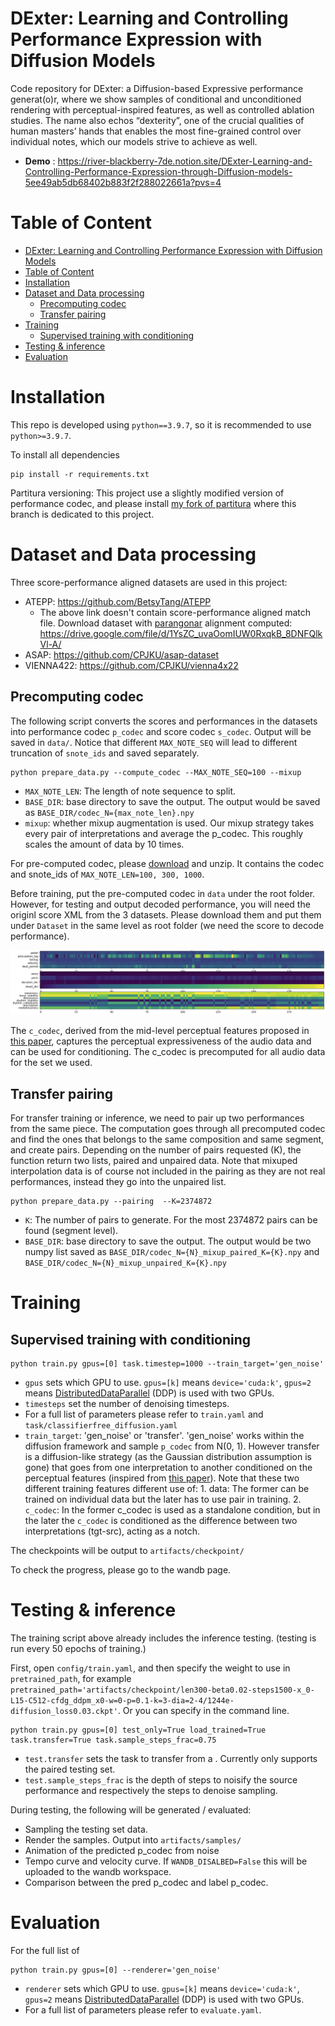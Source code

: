 # DExter: Learning and Controlling Performance Expression with Diffusion Models

Code repository for DExter: a Diffusion-based Expressive performance generat(o)r, where we show samples of conditional and unconditioned rendering with perceptual-inspired features, as well as controlled ablation studies. The name also echos “dexterity”, one of the crucial qualities of human masters’ hands that enables the most fine-grained control over individual notes, which our models strive to achieve as well. 


- __Demo__ : https://river-blackberry-7de.notion.site/DExter-Learning-and-Controlling-Performance-Expression-through-Diffusion-models-5ee49ab5db68402b883f2f288022661a?pvs=4 
<!-- - __Wandb__: https://wandb.ai/huanz/DiffPerformer -->

# Table of Content
- [DExter: Learning and Controlling Performance Expression with Diffusion Models](#dexter-learning-and-controlling-performance-expression-with-diffusion-models)
- [Table of Content](#table-of-content)
- [Installation](#installation)
- [Dataset and Data processing](#dataset-and-data-processing)
  - [Precomputing codec](#precomputing-codec)
  - [Transfer pairing](#transfer-pairing)
- [Training](#training)
  - [Supervised training with conditioning](#supervised-training-with-conditioning)
- [Testing \& inference](#testing--inference)
- [Evaluation](#evaluation)



# Installation
This repo is developed using `python==3.9.7`, so it is recommended to use `python>=3.9.7`.

To install all dependencies
```
pip install -r requirements.txt
```
Partitura versioning: This project use a slightly modified version of performance codec, and please install [my fork of partitura](https://github.com/anusfoil/partitura/tree/diffperformer_codec) where this branch is dedicated to this project. 

# Dataset and Data processing

Three score-performance aligned datasets are used in this project:
* ATEPP: https://github.com/BetsyTang/ATEPP 
  * The above link doesn't contain score-performance aligned match file. Download dataset with [parangonar](https://github.com/sildater/parangonar) alignment computed: https://drive.google.com/file/d/1YsZC_uvaOomIUW0RxqkB_8DNFQlkVl-A/
* ASAP: https://github.com/CPJKU/asap-dataset 
* VIENNA422: https://github.com/CPJKU/vienna4x22 

## Precomputing codec

The following script converts the scores and performances in the datasets into performance codec ```p_codec``` and score codec ```s_codec```. Output will be saved in ```data/```. Notice that different ```MAX_NOTE_SEQ``` will lead to different truncation of ```snote_ids``` and saved separately. 

```
python prepare_data.py --compute_codec --MAX_NOTE_SEQ=100 --mixup
```
- ```MAX_NOTE_LEN```: The length of note sequence to split.
- ```BASE_DIR```: base directory to save the output. The output would be saved as ```BASE_DIR/codec_N={max_note_len}.npy```
- ```mixup```: whether mixup augmentation is used. Our mixup strategy takes every pair of interpretations and average the p_codec. This roughly scales the amount of data by 10 times. 

For pre-computed codec, please [download](https://drive.google.com/file/d/1o91jYxOMsbXZZvfE7Z_8hM6DJbXixoXb/view?usp=sharing) and unzip. It contains the codec and snote_ids of ```MAX_NOTE_LEN=100, 300, 1000```. 

Before training, put the pre-computed codec in ```data``` under the root folder. However, for testing and output decoded performance, you will need the originl score XML from the 3 datasets. Please download them and put them under ```Dataset``` in the same level as root folder (we need the score to decode performance). 

![plot](doc/codec_visualization.png)

The ```c_codec```, derived from the mid-level perceptual features proposed in [this paper](), captures the perceptual expressiveness of the audio data and can be used for conditioning. The c_codec is precomputed for all audio data for the set we used. 

## Transfer pairing

For transfer training or inference, we need to pair up two performances from the same piece. The computation goes through all precomputed codec and find the ones that belongs to the same composition and same segment, and create pairs. Depending on the number of pairs requested (K), the function return two lists, paired and unpaired data. 
Note that mixuped interpolation data is of course not included in the pairing as they are not real performances, instead they go into the unpaired list.

```
python prepare_data.py --pairing  --K=2374872
```
- ```K```:  The number of pairs to generate. For the most 2374872 pairs can be found (segment level).  
- ```BASE_DIR```: base directory to save the output. The output would be two numpy list saved as ```BASE_DIR/codec_N={N}_mixup_paired_K={K}.npy``` and ```BASE_DIR/codec_N={N}_mixup_unpaired_K={K}.npy``` 





# Training

## Supervised training with conditioning

```
python train.py gpus=[0] task.timestep=1000 --train_target='gen_noise'
```

- `gpus` sets which GPU to use. `gpus=[k]` means `device='cuda:k'`, `gpus=2` means [DistributedDataParallel](https://pytorch.org/docs/stable/generated/torch.nn.parallel.DistributedDataParallel.html) (DDP) is used with two GPUs.
- `timesteps` set the number of denoising timesteps.
- For a full list of parameters please refer to `train.yaml` and `task/classifierfree_diffusion.yaml`
- ```train_target```: 'gen_noise' or 'transfer'. 'gen_noise' works within the diffusion framework and sample ```p_codec``` from N(0, 1). However transfer is a diffusion-like strategy (as the Gaussian distribution assumption is gone) that goes from one interpretation to another conditioned on the perceptual features (inspired from [this paper]()). Note that these two different training features different use of: 1. data: The former can be trained on individual data but the later has to use pair in training. 2. ```c_codec```: In the former c_codec is used as a standalone condition, but in the later the ```c_codec``` is conditioned as the difference between two interpretations (tgt-src), acting as a notch. 

The checkpoints will be output to `artifacts/checkpoint/`

To check the progress, please go to the wandb page. 


# Testing & inference
The training script above already includes the inference testing. (testing is run every 50 epochs of training.)

First, open `config/train.yaml`, and then specify the weight to use in `pretrained_path`, for example `pretrained_path='artifacts/checkpoint/len300-beta0.02-steps1500-x_0-L15-C512-cfdg_ddpm_x0-w=0-p=0.1-k=3-dia=2-4/1244e-diffusion_loss0.03.ckpt'`. Or you can specify in the command line.

<!-- You can download pretrained weights from [Zenodo](https://zenodo.org/record/7246522#.Y2tXoi0RphE). After downloading, put them inside the folder `weights`. -->

```
python train.py gpus=[0] test_only=True load_trained=True task.transfer=True task.sample_steps_frac=0.75
```

- `test.transfer` sets the task to transfer from a . Currently only supports the paired testing set. 
- `test.sample_steps_frac` is the depth of steps to noisify the source performance and respectively the steps to denoise sampling. 

During testing, the following will be generated / evaluated: 
- Sampling the testing set data.
- Render the samples. Output into `artifacts/samples/`
- Animation of the predicted p_codec from noise
- Tempo curve and velocity curve. If `WANDB_DISALBED=False` this will be uploaded to the wandb workspace. 
- Comparison between the pred p_codec and label p_codec.


# Evaluation

For the full list of 

```
python train.py gpus=[0] --renderer='gen_noise'
```

- `renderer` sets which GPU to use. `gpus=[k]` means `device='cuda:k'`, `gpus=2` means [DistributedDataParallel](https://pytorch.org/docs/stable/generated/torch.nn.parallel.DistributedDataParallel.html) (DDP) is used with two GPUs.
- For a full list of parameters please refer to `evaluate.yaml`.



<!-- # Render your own piece? -->